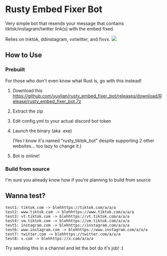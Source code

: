 # Rusty Embed Fixer Bot
Very simple bot that resends your message that contains tiktok/instagram/twitter link(s) with the embed fixed.

Relies on tnktok, ddinstagram, vxtwitter, and fixvx.
![](https://raw.githubusercontent.com/yuvlian/yuvlian.github.io/main/rustembedbot.PNG)
## How to Use
### Prebuilt
For those who don't even know what Rust is, go with this instead!
1. Download this https://github.com/yuvlian/rusty_embed_fixer_bot/releases/download/Release/rusty_embed_fixer_bot.7z
2. Extract the zip
3. Edit config.yml to your actual discord bot token
4. Launch the binary (aka .exe)

   (Yes I know it's named "rusty_tiktok_bot" despite supporting 2 other websites... too lazy to change it.)
6. Bot is online!

### Build from source
I'm sure you already know how if you're planning to build from source

## Wanna test?
```
test1: tiktok.com -> blehhttps://tiktok.com/a/a/a
test2: www.tiktok.com -> blehhttps://www.tiktok.com/a/a/a
test3: vt.tiktok.com -> blehhttps://vt.tiktok.com/a/a/a
test4: vm.tiktok.com -> blehhttps://vm.tiktok.com/a/a/a
test5: instagram.com -> blehhttps://instagram.com/a/a/a
test6: www.instagram.com -> blehhttps://www.instagram.com/a/a/a
test7: twitter.com -> blehhttps://twitter.com/a/a/a
test8: x.com -> blehhttps://x.com/a/a/a
```
Try sending this in a channel and let the bot do it's job! :)
